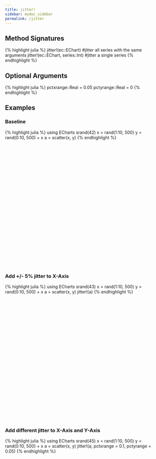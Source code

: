 ```yaml
---
title: jitter!
sidebar: mydoc_sidebar
permalink: /jitter
---
```


## Method Signatures
{% highlight julia %}
jitter!(ec::EChart) #jitter all series with the same arguments
jitter!(ec::EChart, series::Int) #jitter a single series
{% endhighlight %}

## Optional Arguments
{% highlight julia %}
pctxrange::Real = 0.05
pctyrange::Real = 0
{% endhighlight %}

## Examples

### Baseline

{% highlight julia %}
using ECharts
srand(42)
x = rand(1:10, 500)
y = rand(0:10, 500) + x
a = scatter(x, y)
{% endhighlight %}

<div id="baseline2" style="height:400px;width:800px;"></div>
<script type="text/javascript">

    // Initialize after dom ready
    var myChart = echarts.init(document.getElementById("baseline2"), roma);

    // Load data into the ECharts instance
    myChart.setOption(
{"theme":{"geo":{"label":{"normal":{"textStyle":{"color":"#000000"}},"emphasis":{"textStyle":{"color":"rgb(100,0,0)"}}},"itemStyle":{"normal":{"borderColor":"#444444","borderWidth":0.5,"areaColor":"#eeeeee"},"emphasis":{"borderColor":"#444444","borderWidth":1,"areaColor":"rgba(255,215,0,0.8)"}}},"parallel":{"itemStyle":{"normal":{"borderWidth":0,"borderColor":"#ccc"},"emphasis":{"borderWidth":0,"borderColor":"#ccc"}}},"markPoint":{"label":{"normal":{"textStyle":{"color":"#eeeeee"}},"emphasis":{"textStyle":{"color":"#eeeeee"}}}},"visualMap":{"color":["#e01f54","#e7dbc3"]},"funnel":{"itemStyle":{"normal":{"borderWidth":0,"borderColor":"#ccc"},"emphasis":{"borderWidth":0,"borderColor":"#ccc"}}},"bar":{"itemStyle":{"normal":{"barBorderColor":"#ccc","barBorderWidth":0},"emphasis":{"barBorderColor":"#ccc","barBorderWidth":0}}},"map":{"label":{"normal":{"textStyle":{"color":"#000000"}},"emphasis":{"textStyle":{"color":"rgb(100,0,0)"}}},"itemStyle":{"normal":{"borderColor":"#444444","borderWidth":0.5,"areaColor":"#eeeeee"},"emphasis":{"borderColor":"#444444","borderWidth":1,"areaColor":"rgba(255,215,0,0.8)"}}},"scatter":{"itemStyle":{"normal":{"borderWidth":0,"borderColor":"#ccc"},"emphasis":{"borderWidth":0,"borderColor":"#ccc"}}},"pie":{"itemStyle":{"normal":{"borderWidth":0,"borderColor":"#ccc"},"emphasis":{"borderWidth":0,"borderColor":"#ccc"}}},"graph":{"label":{"normal":{"textStyle":{"color":"#eeeeee"}}},"symbolSize":4,"itemStyle":{"normal":{"borderWidth":0,"borderColor":"#ccc"}},"smooth":false,"symbol":"emptyCircle","color":["#e01f54","#001852","#f5e8c8","#b8d2c7","#c6b38e","#a4d8c2","#f3d999","#d3758f","#dcc392","#2e4783","#82b6e9","#ff6347","#a092f1","#0a915d","#eaf889","#6699FF","#ff6666","#3cb371","#d5b158","#38b6b6"],"lineStyle":{"normal":{"color":"#aaaaaa","width":1}}},"backgroundColor":"rgba(0,0,0,0)","line":{"symbolSize":4,"itemStyle":{"normal":{"borderWidth":1}},"smooth":false,"symbol":"emptyCircle","lineStyle":{"normal":{"width":2}}},"candlestick":{"itemStyle":{"normal":{"borderColor0":"#b8d2c7","color":"#e01f54","borderColor":"#f5e8c8","borderWidth":1,"color0":"#001852"}}},"sankey":{"itemStyle":{"normal":{"borderWidth":0,"borderColor":"#ccc"},"emphasis":{"borderWidth":0,"borderColor":"#ccc"}}},"valueAxis":{"axisLine":{"show":true,"lineStyle":{"color":"#333"}},"axisLabel":{"textStyle":{"color":"#333"},"show":true},"splitLine":{"show":true,"lineStyle":{"color":["#ccc"]}},"splitArea":{"areaStyle":{"color":["rgba(250,250,250,0.3)","rgba(200,200,200,0.3)"]},"show":false},"axisTick":{"show":true,"lineStyle":{"color":"#333"}}},"toolbox":{"iconStyle":{"normal":{"borderColor":"#999999"},"emphasis":{"borderColor":"#666666"}}},"categoryAxis":{"axisLine":{"show":true,"lineStyle":{"color":"#333"}},"axisLabel":{"textStyle":{"color":"#333"},"show":true},"splitLine":{"show":false,"lineStyle":{"color":["#ccc"]}},"splitArea":{"areaStyle":{"color":["rgba(250,250,250,0.3)","rgba(200,200,200,0.3)"]},"show":false},"axisTick":{"show":true,"lineStyle":{"color":"#333"}}},"tooltip":{"axisPointer":{"crossStyle":{"color":"#cccccc","width":1},"lineStyle":{"color":"#cccccc","width":1}}},"timeline":{"label":{"normal":{"textStyle":{"color":"#293c55"}},"emphasis":{"textStyle":{"color":"#293c55"}}},"controlStyle":{"normal":{"color":"#293c55","borderColor":"#293c55","borderWidth":0.5},"emphasis":{"color":"#293c55","borderColor":"#293c55","borderWidth":0.5}},"checkpointStyle":{"color":"#e43c59","borderColor":"rgba(194,53,49,0.5)"},"itemStyle":{"normal":{"color":"#293c55","borderWidth":1},"emphasis":{"color":"#a9334c"}},"lineStyle":{"color":"#293c55","width":1}},"radar":{"symbolSize":4,"itemStyle":{"normal":{"borderWidth":1}},"smooth":false,"symbol":"emptyCircle","lineStyle":{"normal":{"width":2}}},"logAxis":{"axisLine":{"show":true,"lineStyle":{"color":"#333"}},"axisLabel":{"textStyle":{"color":"#333"},"show":true},"splitLine":{"show":true,"lineStyle":{"color":["#ccc"]}},"splitArea":{"areaStyle":{"color":["rgba(250,250,250,0.3)","rgba(200,200,200,0.3)"]},"show":false},"axisTick":{"show":true,"lineStyle":{"color":"#333"}}},"textStyle":{},"gauge":{"itemStyle":{"normal":{"borderWidth":0,"borderColor":"#ccc"},"emphasis":{"borderWidth":0,"borderColor":"#ccc"}}},"boxplot":{"itemStyle":{"normal":{"borderWidth":1},"emphasis":{"borderWidth":2}}},"color":["#e01f54","#001852","#f5e8c8","#b8d2c7","#c6b38e","#a4d8c2","#f3d999","#d3758f","#dcc392","#2e4783","#82b6e9","#ff6347","#a092f1","#0a915d","#eaf889","#6699FF","#ff6666","#3cb371","#d5b158","#38b6b6"],"title":{"textStyle":{"color":"#333333"},"subtextStyle":{"color":"#aaaaaa"}},"dataZoom":{"dataBackgroundColor":"rgba(47,69,84,0.3)","textStyle":{"color":"#333333"},"handleSize":"100%","handleColor":"#a7b7cc","fillerColor":"rgba(167,183,204,0.4)","backgroundColor":"rgba(47,69,84,0)"},"timeAxis":{"axisLine":{"show":true,"lineStyle":{"color":"#333"}},"axisLabel":{"textStyle":{"color":"#333"},"show":true},"splitLine":{"show":true,"lineStyle":{"color":["#ccc"]}},"splitArea":{"areaStyle":{"color":["rgba(250,250,250,0.3)","rgba(200,200,200,0.3)"]},"show":false},"axisTick":{"show":true,"lineStyle":{"color":"#333"}}},"legend":{"textStyle":{"color":"#333333"}}},"xAxis":[{"splitNumber":5,"axisLabel":{"show":true,"interval":"auto","rotate":0,"inside":false,"formatter":"{value}","margin":8},"scale":false,"gridIndex":0,"minInterval":0,"zlevel":0,"triggerEvent":false,"z":0,"inverse":false,"nameLocation":"middle","nameGap":30,"silent":true,"type":"value"}],"yAxis":[{"splitNumber":5,"axisLabel":{"show":true,"interval":"auto","rotate":0,"inside":false,"formatter":"{value}","margin":8},"scale":false,"gridIndex":0,"minInterval":0,"zlevel":0,"triggerEvent":false,"z":0,"inverse":false,"nameLocation":"middle","nameGap":50,"silent":true,"type":"value"}],"toolbox":{"feature":{},"orient":"vertical","itemSize":15,"height":"auto","zlevel":0,"z":2,"itemGap":20,"right":"auto","top":"center","width":"auto","show":false,"showTitle":true},"ec_width":800,"ec_height":400,"ec_charttype":"xy plot","title":[{"left":"left","borderColor":"transparent","bottom":"auto","padding":5,"zlevel":0,"borderWidth":1,"target":"blank","z":2,"itemGap":5,"shadowOffsetY":0,"shadowOffsetX":0,"right":"auto","top":"auto","subtarget":"blank","show":true}],"grid":[{"height":"auto","show":false,"width":"auto","backgroundColor":"transparent"}],"series":[{"name":"Series 1","yAxisIndex":0,"xAxisIndex":0,"smooth":false,"data":[[10,14],[10,14],[1,2],[8,15],[5,6],[10,14],[2,11],[3,7],[10,16],[1,6],[7,13],[5,9],[9,13],[1,3],[9,18],[2,9],[1,5],[10,14],[9,12],[6,8],[6,14],[5,15],[4,6],[8,18],[7,9],[5,14],[9,13],[5,13],[6,13],[4,9],[5,10],[4,12],[7,10],[7,10],[3,3],[7,13],[10,10],[6,7],[5,9],[5,9],[8,17],[9,18],[7,11],[2,4],[9,18],[9,16],[6,16],[9,13],[1,6],[6,12],[9,19],[2,9],[4,7],[3,13],[7,10],[2,10],[4,9],[10,10],[9,9],[3,13],[8,9],[9,16],[8,10],[6,6],[10,13],[1,10],[3,9],[1,11],[4,5],[6,12],[2,10],[6,9],[8,8],[4,12],[2,3],[1,8],[4,7],[3,6],[7,12],[8,13],[6,13],[1,4],[6,16],[8,15],[2,5],[7,9],[3,8],[3,13],[7,17],[3,4],[7,12],[6,7],[4,8],[2,7],[4,11],[1,6],[9,9],[10,19],[8,11],[9,10],[3,7],[6,15],[4,12],[4,13],[2,3],[1,5],[8,14],[10,15],[10,11],[4,13],[5,15],[3,13],[10,14],[4,4],[2,7],[9,16],[2,6],[3,5],[2,4],[7,15],[10,18],[2,8],[1,3],[3,5],[9,13],[3,9],[8,8],[1,5],[4,7],[6,14],[4,5],[2,10],[10,20],[10,18],[9,17],[2,2],[4,9],[6,15],[5,15],[10,14],[4,10],[10,13],[9,10],[10,16],[10,17],[5,5],[3,3],[1,2],[9,9],[2,3],[9,9],[8,11],[6,16],[8,16],[6,14],[3,8],[1,7],[6,13],[7,9],[9,16],[6,7],[4,7],[7,7],[10,11],[8,18],[1,6],[6,8],[2,8],[9,13],[2,6],[7,13],[9,16],[1,3],[8,17],[3,8],[9,16],[4,8],[4,12],[10,13],[4,5],[2,3],[6,13],[2,7],[4,13],[8,18],[8,17],[3,10],[10,13],[10,17],[1,5],[2,6],[1,4],[9,17],[9,10],[9,9],[6,8],[8,14],[5,13],[3,7],[1,11],[10,20],[6,9],[10,20],[6,7],[9,15],[10,11],[5,14],[5,12],[1,4],[4,9],[1,11],[1,6],[9,18],[2,5],[4,7],[4,12],[4,14],[10,15],[3,8],[4,6],[3,8],[6,9],[9,14],[6,13],[1,9],[5,5],[9,11],[2,10],[9,9],[7,10],[5,13],[4,8],[3,9],[8,9],[10,19],[10,17],[9,15],[3,12],[5,5],[10,15],[1,8],[3,8],[6,11],[3,4],[6,9],[4,4],[2,4],[5,12],[3,13],[5,9],[2,5],[8,13],[10,18],[1,2],[3,12],[6,14],[3,9],[4,9],[2,9],[4,9],[7,13],[8,10],[7,14],[6,9],[3,4],[4,9],[8,18],[3,8],[9,10],[10,12],[9,10],[4,12],[5,14],[10,13],[6,15],[10,20],[7,8],[4,12],[3,11],[1,5],[6,7],[1,6],[1,7],[3,4],[9,17],[5,11],[10,17],[8,10],[9,13],[2,5],[5,12],[10,17],[10,13],[4,9],[3,6],[8,15],[9,11],[1,5],[2,5],[9,16],[5,7],[5,6],[10,18],[2,10],[6,14],[3,12],[3,12],[10,12],[3,3],[7,17],[3,3],[1,8],[2,3],[8,15],[3,6],[4,10],[4,5],[9,10],[9,17],[7,13],[4,12],[8,9],[9,18],[8,14],[8,18],[7,13],[10,20],[4,7],[8,13],[9,11],[10,17],[1,3],[10,19],[7,10],[8,12],[6,12],[8,11],[6,14],[6,11],[10,13],[9,15],[2,10],[8,16],[2,6],[2,8],[7,10],[2,11],[8,8],[6,14],[4,4],[10,18],[6,10],[2,10],[8,17],[6,14],[2,6],[3,10],[6,10],[9,16],[7,17],[9,18],[3,8],[6,16],[10,11],[4,6],[9,18],[3,11],[3,12],[8,16],[8,11],[7,16],[6,9],[2,5],[4,14],[9,17],[3,7],[8,12],[8,12],[9,18],[6,9],[7,12],[10,18],[4,5],[3,7],[2,6],[6,10],[6,8],[1,7],[5,8],[2,11],[8,17],[8,8],[9,11],[5,5],[9,12],[9,9],[8,9],[9,19],[9,10],[7,15],[3,3],[8,11],[5,13],[5,15],[4,9],[4,11],[5,9],[8,9],[3,10],[9,12],[7,15],[3,6],[9,18],[7,16],[3,5],[6,9],[1,1],[1,3],[4,6],[5,8],[9,14],[2,9],[5,9],[9,10],[8,11],[5,9],[5,13],[1,11],[2,4],[4,6],[9,18],[8,14],[8,9],[7,13],[6,12],[5,11],[4,5],[7,15],[3,4],[5,5],[5,11],[1,7],[10,11],[6,13],[3,10],[1,6],[4,13],[10,19],[1,1],[6,9],[6,12],[9,17],[7,9],[5,14],[5,13],[2,5],[8,18],[2,3],[1,6],[2,12],[10,14],[5,8],[2,8],[2,6],[7,13],[7,15],[8,18],[2,12],[4,12],[5,9],[5,6],[9,18],[8,14],[9,14],[1,6],[3,11],[8,15],[3,3],[3,13],[4,14],[5,8],[5,6],[7,10],[8,17],[5,15],[7,8],[9,15],[3,12],[8,8],[3,4],[9,15],[1,11],[10,19],[9,19],[6,7],[7,12],[1,8],[2,9],[2,9],[3,4]],"markLine":{"data":[],"lineStyle":{"normal":{},"emphasis":{}}},"large":true,"type":"scatter","largeThreshold":2000}]}
        );
</script>

### Add +/- 5% jitter to X-Axis

{% highlight julia %}
using ECharts
srand(43)
x = rand(1:10, 500)
y = rand(0:10, 500) + x
a = scatter(x, y)
jitter!(a)
{% endhighlight %}

<div id="baseline3" style="height:400px;width:800px;"></div>
<script type="text/javascript">

    // Initialize after dom ready
    var myChart = echarts.init(document.getElementById("baseline3"), roma);

    // Load data into the ECharts instance
    myChart.setOption(
{"theme":{"geo":{"label":{"normal":{"textStyle":{"color":"#000000"}},"emphasis":{"textStyle":{"color":"rgb(100,0,0)"}}},"itemStyle":{"normal":{"borderColor":"#444444","borderWidth":0.5,"areaColor":"#eeeeee"},"emphasis":{"borderColor":"#444444","borderWidth":1,"areaColor":"rgba(255,215,0,0.8)"}}},"parallel":{"itemStyle":{"normal":{"borderWidth":0,"borderColor":"#ccc"},"emphasis":{"borderWidth":0,"borderColor":"#ccc"}}},"markPoint":{"label":{"normal":{"textStyle":{"color":"#eeeeee"}},"emphasis":{"textStyle":{"color":"#eeeeee"}}}},"visualMap":{"color":["#e01f54","#e7dbc3"]},"funnel":{"itemStyle":{"normal":{"borderWidth":0,"borderColor":"#ccc"},"emphasis":{"borderWidth":0,"borderColor":"#ccc"}}},"bar":{"itemStyle":{"normal":{"barBorderColor":"#ccc","barBorderWidth":0},"emphasis":{"barBorderColor":"#ccc","barBorderWidth":0}}},"map":{"label":{"normal":{"textStyle":{"color":"#000000"}},"emphasis":{"textStyle":{"color":"rgb(100,0,0)"}}},"itemStyle":{"normal":{"borderColor":"#444444","borderWidth":0.5,"areaColor":"#eeeeee"},"emphasis":{"borderColor":"#444444","borderWidth":1,"areaColor":"rgba(255,215,0,0.8)"}}},"scatter":{"itemStyle":{"normal":{"borderWidth":0,"borderColor":"#ccc"},"emphasis":{"borderWidth":0,"borderColor":"#ccc"}}},"pie":{"itemStyle":{"normal":{"borderWidth":0,"borderColor":"#ccc"},"emphasis":{"borderWidth":0,"borderColor":"#ccc"}}},"graph":{"label":{"normal":{"textStyle":{"color":"#eeeeee"}}},"symbolSize":4,"itemStyle":{"normal":{"borderWidth":0,"borderColor":"#ccc"}},"smooth":false,"symbol":"emptyCircle","color":["#e01f54","#001852","#f5e8c8","#b8d2c7","#c6b38e","#a4d8c2","#f3d999","#d3758f","#dcc392","#2e4783","#82b6e9","#ff6347","#a092f1","#0a915d","#eaf889","#6699FF","#ff6666","#3cb371","#d5b158","#38b6b6"],"lineStyle":{"normal":{"color":"#aaaaaa","width":1}}},"backgroundColor":"rgba(0,0,0,0)","line":{"symbolSize":4,"itemStyle":{"normal":{"borderWidth":1}},"smooth":false,"symbol":"emptyCircle","lineStyle":{"normal":{"width":2}}},"candlestick":{"itemStyle":{"normal":{"borderColor0":"#b8d2c7","color":"#e01f54","borderColor":"#f5e8c8","borderWidth":1,"color0":"#001852"}}},"sankey":{"itemStyle":{"normal":{"borderWidth":0,"borderColor":"#ccc"},"emphasis":{"borderWidth":0,"borderColor":"#ccc"}}},"valueAxis":{"axisLine":{"show":true,"lineStyle":{"color":"#333"}},"axisLabel":{"textStyle":{"color":"#333"},"show":true},"splitLine":{"show":true,"lineStyle":{"color":["#ccc"]}},"splitArea":{"areaStyle":{"color":["rgba(250,250,250,0.3)","rgba(200,200,200,0.3)"]},"show":false},"axisTick":{"show":true,"lineStyle":{"color":"#333"}}},"toolbox":{"iconStyle":{"normal":{"borderColor":"#999999"},"emphasis":{"borderColor":"#666666"}}},"categoryAxis":{"axisLine":{"show":true,"lineStyle":{"color":"#333"}},"axisLabel":{"textStyle":{"color":"#333"},"show":true},"splitLine":{"show":false,"lineStyle":{"color":["#ccc"]}},"splitArea":{"areaStyle":{"color":["rgba(250,250,250,0.3)","rgba(200,200,200,0.3)"]},"show":false},"axisTick":{"show":true,"lineStyle":{"color":"#333"}}},"tooltip":{"axisPointer":{"crossStyle":{"color":"#cccccc","width":1},"lineStyle":{"color":"#cccccc","width":1}}},"timeline":{"label":{"normal":{"textStyle":{"color":"#293c55"}},"emphasis":{"textStyle":{"color":"#293c55"}}},"controlStyle":{"normal":{"color":"#293c55","borderColor":"#293c55","borderWidth":0.5},"emphasis":{"color":"#293c55","borderColor":"#293c55","borderWidth":0.5}},"checkpointStyle":{"color":"#e43c59","borderColor":"rgba(194,53,49,0.5)"},"itemStyle":{"normal":{"color":"#293c55","borderWidth":1},"emphasis":{"color":"#a9334c"}},"lineStyle":{"color":"#293c55","width":1}},"radar":{"symbolSize":4,"itemStyle":{"normal":{"borderWidth":1}},"smooth":false,"symbol":"emptyCircle","lineStyle":{"normal":{"width":2}}},"logAxis":{"axisLine":{"show":true,"lineStyle":{"color":"#333"}},"axisLabel":{"textStyle":{"color":"#333"},"show":true},"splitLine":{"show":true,"lineStyle":{"color":["#ccc"]}},"splitArea":{"areaStyle":{"color":["rgba(250,250,250,0.3)","rgba(200,200,200,0.3)"]},"show":false},"axisTick":{"show":true,"lineStyle":{"color":"#333"}}},"textStyle":{},"gauge":{"itemStyle":{"normal":{"borderWidth":0,"borderColor":"#ccc"},"emphasis":{"borderWidth":0,"borderColor":"#ccc"}}},"boxplot":{"itemStyle":{"normal":{"borderWidth":1},"emphasis":{"borderWidth":2}}},"color":["#e01f54","#001852","#f5e8c8","#b8d2c7","#c6b38e","#a4d8c2","#f3d999","#d3758f","#dcc392","#2e4783","#82b6e9","#ff6347","#a092f1","#0a915d","#eaf889","#6699FF","#ff6666","#3cb371","#d5b158","#38b6b6"],"title":{"textStyle":{"color":"#333333"},"subtextStyle":{"color":"#aaaaaa"}},"dataZoom":{"dataBackgroundColor":"rgba(47,69,84,0.3)","textStyle":{"color":"#333333"},"handleSize":"100%","handleColor":"#a7b7cc","fillerColor":"rgba(167,183,204,0.4)","backgroundColor":"rgba(47,69,84,0)"},"timeAxis":{"axisLine":{"show":true,"lineStyle":{"color":"#333"}},"axisLabel":{"textStyle":{"color":"#333"},"show":true},"splitLine":{"show":true,"lineStyle":{"color":["#ccc"]}},"splitArea":{"areaStyle":{"color":["rgba(250,250,250,0.3)","rgba(200,200,200,0.3)"]},"show":false},"axisTick":{"show":true,"lineStyle":{"color":"#333"}}},"legend":{"textStyle":{"color":"#333333"}}},"xAxis":[{"splitNumber":5,"axisLabel":{"show":true,"interval":"auto","rotate":0,"inside":false,"formatter":"{value}","margin":8},"scale":false,"gridIndex":0,"minInterval":0,"zlevel":0,"triggerEvent":false,"z":0,"inverse":false,"nameLocation":"middle","nameGap":30,"silent":true,"type":"value"}],"yAxis":[{"splitNumber":5,"axisLabel":{"show":true,"interval":"auto","rotate":0,"inside":false,"formatter":"{value}","margin":8},"scale":false,"gridIndex":0,"minInterval":0,"zlevel":0,"triggerEvent":false,"z":0,"inverse":false,"nameLocation":"middle","nameGap":50,"silent":true,"type":"value"}],"toolbox":{"feature":{},"orient":"vertical","itemSize":15,"height":"auto","zlevel":0,"z":2,"itemGap":20,"right":"auto","top":"center","width":"auto","show":false,"showTitle":true},"ec_width":800,"ec_height":400,"ec_charttype":"xy plot","title":[{"left":"left","borderColor":"transparent","bottom":"auto","padding":5,"zlevel":0,"borderWidth":1,"target":"blank","z":2,"itemGap":5,"shadowOffsetY":0,"shadowOffsetX":0,"right":"auto","top":"auto","subtarget":"blank","show":true}],"grid":[{"height":"auto","show":false,"width":"auto","backgroundColor":"transparent"}],"series":[{"name":"Series 1","yAxisIndex":0,"xAxisIndex":0,"smooth":false,"data":[[6.811,7.0],[1.09,1.0],[6.775,11.0],[4.82,6.0],[9.18,17.0],[3.559,6.0],[4.216,6.0],[5.649,13.0],[1.775,11.0],[5.396,13.0],[7.8469999999999995,12.0],[6.135,11.0],[9.559,11.0],[0.91,1.0],[2.613,10.0],[1.829,12.0],[9.703,11.0],[4.36,6.0],[2.108,10.0],[1.09,8.0],[8.396,15.0],[1.27,9.0],[5.901,13.0],[3.901,10.0],[2.838,4.0],[1.6219999999999999,11.0],[9.0,9.0],[1.2429999999999999,4.0],[5.946,16.0],[9.676,17.0],[1.7570000000000001,7.0],[7.126,17.0],[9.378,18.0],[5.171,5.0],[2.144,7.0],[1.559,11.0],[5.748,9.0],[10.243,14.0],[5.82,11.0],[2.315,9.0],[0.6849999999999999,10.0],[3.775,6.0],[3.694,11.0],[4.261,12.0],[7.369,10.0],[0.712,6.0],[7.126,8.0],[1.2610000000000001,10.0],[5.135,6.0],[5.721,10.0],[2.649,9.0],[5.883,7.0],[0.802,8.0],[9.072,19.0],[5.883,13.0],[7.757,11.0],[4.117,9.0],[2.784,6.0],[2.126,7.0],[7.865,16.0],[9.063,16.0],[1.054,3.0],[3.108,13.0],[1.423,9.0],[2.937,6.0],[4.8469999999999995,6.0],[2.991,4.0],[9.838,20.0],[4.613,6.0],[3.667,11.0],[8.018,18.0],[1.901,7.0],[7.766,8.0],[0.595,6.0],[8.225,15.0],[6.351,12.0],[5.784,14.0],[6.703,17.0],[5.045,10.0],[9.126,19.0],[0.721,10.0],[1.829,2.0],[4.207,13.0],[9.414,13.0],[6.928,16.0],[1.288,5.0],[5.829,12.0],[9.73,14.0],[3.577,10.0],[4.838,8.0],[0.676,4.0],[3.991,13.0],[1.279,1.0],[6.811,10.0],[0.901,8.0],[0.865,11.0],[2.405,10.0],[2.126,10.0],[1.126,6.0],[4.297,10.0],[3.7119999999999997,12.0],[6.036,15.0],[9.108,15.0],[4.622,13.0],[6.811,9.0],[7.144,12.0],[10.198,16.0],[6.577,9.0],[7.622,12.0],[4.288,11.0],[5.91,7.0],[4.928,10.0],[8.991,14.0],[5.225,8.0],[9.423,12.0],[1.586,7.0],[2.793,7.0],[9.631,10.0],[1.153,7.0],[8.55,14.0],[8.613,11.0],[9.595,16.0],[10.081,17.0],[9.847,11.0],[1.009,11.0],[6.748,8.0],[6.811,13.0],[1.685,5.0],[4.081,11.0],[8.252,15.0],[4.405,10.0],[8.189,12.0],[2.063,12.0],[4.721,12.0],[2.198,5.0],[5.027,11.0],[5.351,6.0],[9.225,11.0],[3.36,11.0],[7.991,16.0],[2.847,8.0],[1.55,8.0],[2.144,11.0],[5.586,14.0],[5.874,10.0],[8.423,12.0],[4.108,10.0],[2.667,11.0],[8.225,17.0],[0.802,8.0],[9.027,13.0],[1.802,12.0],[9.18,17.0],[5.991,16.0],[4.739,8.0],[1.108,11.0],[4.189,4.0],[4.856,12.0],[5.901,11.0],[10.252,11.0],[8.0,9.0],[9.396,17.0],[2.027,8.0],[3.306,4.0],[5.027,12.0],[7.144,11.0],[2.018,2.0],[5.685,6.0],[2.568,12.0],[7.054,15.0],[1.045,7.0],[4.937,15.0],[5.775,15.0],[5.667,15.0],[9.793,20.0],[8.396,8.0],[1.928,2.0],[0.784,11.0],[3.441,3.0],[8.144,16.0],[4.802,13.0],[6.09,10.0],[7.1530000000000005,10.0],[6.73,12.0],[2.955,3.0],[7.946,17.0],[3.18,10.0],[5.811,7.0],[6.559,16.0],[7.1530000000000005,13.0],[5.577,15.0],[9.324,19.0],[4.045,11.0],[9.829,13.0],[9.739,14.0],[3.91,9.0],[2.342,9.0],[10.432,17.0],[1.901,3.0],[4.919,15.0],[4.054,7.0],[4.315,12.0],[9.117,17.0],[6.649,7.0],[5.658,15.0],[0.829,7.0],[2.333,12.0],[8.982,9.0],[3.0,6.0],[9.045,17.0],[9.432,18.0],[8.685,19.0],[9.297,9.0],[5.982,13.0],[9.099,12.0],[4.135,6.0],[7.306,9.0],[6.162,12.0],[9.018,15.0],[5.928,14.0],[4.378,10.0],[8.243,10.0],[3.189,3.0],[2.721,8.0],[9.333,11.0],[2.784,8.0],[2.793,9.0],[5.613,13.0],[9.324,9.0],[1.991,6.0],[2.667,13.0],[1.27,3.0],[6.18,7.0],[10.369,16.0],[5.622,15.0],[6.189,8.0],[3.82,12.0],[5.865,16.0],[9.82,14.0],[4.369,6.0],[4.45,8.0],[6.396,10.0],[9.081,13.0],[10.324,10.0],[4.234,11.0],[10.342,13.0],[4.874,14.0],[6.36,15.0],[9.387,9.0],[4.072,10.0],[5.928,14.0],[3.613,7.0],[10.018,11.0],[9.883,13.0],[7.685,9.0],[4.991,14.0],[3.207,6.0],[2.658,13.0],[7.73,9.0],[8.153,11.0],[10.09,11.0],[7.234,9.0],[9.784,12.0],[4.072,6.0],[3.991,7.0],[2.333,12.0],[3.099,13.0],[6.18,15.0],[10.171,14.0],[8.757,18.0],[9.171,10.0],[6.775,16.0],[7.261,10.0],[8.973,10.0],[3.324,6.0],[4.081,7.0],[8.784,14.0],[5.892,6.0],[3.396,4.0],[10.405,17.0],[1.928,6.0],[9.667,18.0],[7.045,13.0],[0.901,1.0],[5.8469999999999995,6.0],[6.91,12.0],[0.874,7.0],[1.559,12.0],[1.883,3.0],[5.117,8.0],[0.964,5.0],[10.018,12.0],[2.874,5.0],[6.865,17.0],[9.45,16.0],[7.928,14.0],[5.577,15.0],[2.955,13.0],[8.622,13.0],[5.919,6.0],[9.622,16.0],[7.883,8.0],[1.3599999999999999,9.0],[2.009,7.0],[7.261,8.0],[7.793,18.0],[1.009,8.0],[2.595,12.0],[7.712,15.0],[8.874,16.0],[5.009,10.0],[9.072,16.0],[3.973,7.0],[7.054,17.0],[9.117,10.0],[9.883,13.0],[2.126,8.0],[6.054,6.0],[8.036,14.0],[4.036,11.0],[5.414,7.0],[8.64,16.0],[3.748,4.0],[7.333,11.0],[9.613,14.0],[5.144,5.0],[4.081,14.0],[8.261,18.0],[2.955,9.0],[8.153,13.0],[9.703,13.0],[1.018,2.0],[8.847,9.0],[7.667,13.0],[2.117,3.0],[4.586,12.0],[9.937,15.0],[8.18,14.0],[3.964,4.0],[3.757,9.0],[7.784,12.0],[6.748,10.0],[5.559,12.0],[1.847,2.0],[6.964,8.0],[0.775,2.0],[4.405,13.0],[10.189,20.0],[0.613,11.0],[8.072,8.0],[9.811,10.0],[7.243,8.0],[2.018,2.0],[1.045,11.0],[0.6040000000000001,8.0],[5.964,15.0],[0.64,2.0],[0.901,6.0],[2.748,3.0],[8.171,12.0],[1.919,4.0],[6.135,16.0],[8.604,10.0],[6.441,15.0],[0.9279999999999999,2.0],[7.748,9.0],[10.189,14.0],[10.378,14.0],[1.649,9.0],[2.414,3.0],[7.775,10.0],[7.405,17.0],[6.045,16.0],[8.350999999999999,8.0],[8.856,13.0],[1.099,8.0],[3.919,9.0],[8.0,15.0],[8.892,15.0],[8.324,10.0],[7.964,9.0],[9.892,16.0],[2.856,7.0],[4.126,6.0],[4.27,7.0],[6.414,6.0],[3.297,3.0],[6.126,15.0],[5.865,13.0],[6.712,17.0],[8.622,12.0],[5.36,13.0],[5.063,5.0],[1.748,2.0],[5.405,7.0],[7.721,12.0],[9.568,11.0],[3.18,5.0],[2.955,13.0],[1.577,4.0],[9.748,20.0],[10.072,16.0],[9.243,16.0],[6.829,12.0],[5.793,6.0],[2.45,5.0],[0.874,10.0],[2.09,5.0],[1.982,8.0],[8.874,16.0],[8.82,10.0],[8.108,16.0],[2.171,2.0],[8.55,17.0],[7.793,18.0],[3.982,13.0],[8.387,9.0],[6.423,6.0],[1.631,11.0],[1.306,4.0],[5.757,9.0],[8.964,15.0],[4.1530000000000005,12.0],[4.8469999999999995,10.0],[2.135,5.0],[9.721,12.0],[8.350999999999999,13.0],[4.64,11.0],[9.369,10.0],[4.333,14.0],[9.991,16.0],[4.559,7.0],[10.0,12.0],[6.721,13.0],[6.883,17.0],[9.775,15.0],[4.703,6.0],[7.658,13.0],[0.829,5.0],[2.892,9.0],[1.6760000000000002,4.0],[2.748,7.0],[7.811,18.0],[5.757,16.0],[7.766,18.0],[3.667,6.0],[1.946,6.0],[1.045,11.0],[9.297,17.0],[7.838,8.0],[6.919,13.0],[4.018,14.0],[2.604,11.0],[9.378,15.0],[10.081,20.0],[6.676,8.0],[3.658,6.0],[2.622,5.0],[6.261,8.0],[10.297,15.0],[7.631,15.0],[1.784,4.0],[5.144,6.0],[6.784,13.0],[9.36,15.0],[8.631,14.0],[5.838,11.0],[4.162,11.0],[3.919,4.0],[9.0,16.0],[5.261,15.0],[7.91,11.0],[0.6040000000000001,7.0],[4.387,9.0],[2.423,6.0],[9.703,13.0],[0.5680000000000001,9.0],[9.559,18.0],[8.802,9.0],[1.189,5.0],[1.0,8.0],[3.55,11.0],[3.054,8.0],[7.685,12.0],[2.811,5.0],[10.153,17.0],[3.847,6.0],[9.856,13.0],[1.712,3.0],[6.946,11.0],[9.252,15.0],[9.766,13.0],[3.865,14.0],[2.252,7.0],[1.135,5.0],[6.1530000000000005,6.0],[7.144,7.0],[3.694,7.0],[3.36,3.0],[1.766,2.0]],"markLine":{"data":[],"lineStyle":{"normal":{},"emphasis":{}}},"large":true,"type":"scatter","largeThreshold":2000}]}
        );
</script>

### Add different jitter to X-Axis and Y-Axis

{% highlight julia %}
using ECharts
srand(45)
x = rand(1:10, 500)
y = rand(0:10, 500) + x
a = scatter(x, y)
jitter!(a, pctxrange = 0.1, pctyrange = 0.05)
{% endhighlight %}

<div id="baseline4" style="height:400px;width:800px;"></div>
<script type="text/javascript">

    // Initialize after dom ready
    var myChart = echarts.init(document.getElementById("baseline4"), roma);

    // Load data into the ECharts instance
    myChart.setOption(
{"theme":{"geo":{"label":{"normal":{"textStyle":{"color":"#000000"}},"emphasis":{"textStyle":{"color":"rgb(100,0,0)"}}},"itemStyle":{"normal":{"borderColor":"#444444","borderWidth":0.5,"areaColor":"#eeeeee"},"emphasis":{"borderColor":"#444444","borderWidth":1,"areaColor":"rgba(255,215,0,0.8)"}}},"parallel":{"itemStyle":{"normal":{"borderWidth":0,"borderColor":"#ccc"},"emphasis":{"borderWidth":0,"borderColor":"#ccc"}}},"markPoint":{"label":{"normal":{"textStyle":{"color":"#eeeeee"}},"emphasis":{"textStyle":{"color":"#eeeeee"}}}},"visualMap":{"color":["#e01f54","#e7dbc3"]},"funnel":{"itemStyle":{"normal":{"borderWidth":0,"borderColor":"#ccc"},"emphasis":{"borderWidth":0,"borderColor":"#ccc"}}},"bar":{"itemStyle":{"normal":{"barBorderColor":"#ccc","barBorderWidth":0},"emphasis":{"barBorderColor":"#ccc","barBorderWidth":0}}},"map":{"label":{"normal":{"textStyle":{"color":"#000000"}},"emphasis":{"textStyle":{"color":"rgb(100,0,0)"}}},"itemStyle":{"normal":{"borderColor":"#444444","borderWidth":0.5,"areaColor":"#eeeeee"},"emphasis":{"borderColor":"#444444","borderWidth":1,"areaColor":"rgba(255,215,0,0.8)"}}},"scatter":{"itemStyle":{"normal":{"borderWidth":0,"borderColor":"#ccc"},"emphasis":{"borderWidth":0,"borderColor":"#ccc"}}},"pie":{"itemStyle":{"normal":{"borderWidth":0,"borderColor":"#ccc"},"emphasis":{"borderWidth":0,"borderColor":"#ccc"}}},"graph":{"label":{"normal":{"textStyle":{"color":"#eeeeee"}}},"symbolSize":4,"itemStyle":{"normal":{"borderWidth":0,"borderColor":"#ccc"}},"smooth":false,"symbol":"emptyCircle","color":["#e01f54","#001852","#f5e8c8","#b8d2c7","#c6b38e","#a4d8c2","#f3d999","#d3758f","#dcc392","#2e4783","#82b6e9","#ff6347","#a092f1","#0a915d","#eaf889","#6699FF","#ff6666","#3cb371","#d5b158","#38b6b6"],"lineStyle":{"normal":{"color":"#aaaaaa","width":1}}},"backgroundColor":"rgba(0,0,0,0)","line":{"symbolSize":4,"itemStyle":{"normal":{"borderWidth":1}},"smooth":false,"symbol":"emptyCircle","lineStyle":{"normal":{"width":2}}},"candlestick":{"itemStyle":{"normal":{"borderColor0":"#b8d2c7","color":"#e01f54","borderColor":"#f5e8c8","borderWidth":1,"color0":"#001852"}}},"sankey":{"itemStyle":{"normal":{"borderWidth":0,"borderColor":"#ccc"},"emphasis":{"borderWidth":0,"borderColor":"#ccc"}}},"valueAxis":{"axisLine":{"show":true,"lineStyle":{"color":"#333"}},"axisLabel":{"textStyle":{"color":"#333"},"show":true},"splitLine":{"show":true,"lineStyle":{"color":["#ccc"]}},"splitArea":{"areaStyle":{"color":["rgba(250,250,250,0.3)","rgba(200,200,200,0.3)"]},"show":false},"axisTick":{"show":true,"lineStyle":{"color":"#333"}}},"toolbox":{"iconStyle":{"normal":{"borderColor":"#999999"},"emphasis":{"borderColor":"#666666"}}},"categoryAxis":{"axisLine":{"show":true,"lineStyle":{"color":"#333"}},"axisLabel":{"textStyle":{"color":"#333"},"show":true},"splitLine":{"show":false,"lineStyle":{"color":["#ccc"]}},"splitArea":{"areaStyle":{"color":["rgba(250,250,250,0.3)","rgba(200,200,200,0.3)"]},"show":false},"axisTick":{"show":true,"lineStyle":{"color":"#333"}}},"tooltip":{"axisPointer":{"crossStyle":{"color":"#cccccc","width":1},"lineStyle":{"color":"#cccccc","width":1}}},"timeline":{"label":{"normal":{"textStyle":{"color":"#293c55"}},"emphasis":{"textStyle":{"color":"#293c55"}}},"controlStyle":{"normal":{"color":"#293c55","borderColor":"#293c55","borderWidth":0.5},"emphasis":{"color":"#293c55","borderColor":"#293c55","borderWidth":0.5}},"checkpointStyle":{"color":"#e43c59","borderColor":"rgba(194,53,49,0.5)"},"itemStyle":{"normal":{"color":"#293c55","borderWidth":1},"emphasis":{"color":"#a9334c"}},"lineStyle":{"color":"#293c55","width":1}},"radar":{"symbolSize":4,"itemStyle":{"normal":{"borderWidth":1}},"smooth":false,"symbol":"emptyCircle","lineStyle":{"normal":{"width":2}}},"logAxis":{"axisLine":{"show":true,"lineStyle":{"color":"#333"}},"axisLabel":{"textStyle":{"color":"#333"},"show":true},"splitLine":{"show":true,"lineStyle":{"color":["#ccc"]}},"splitArea":{"areaStyle":{"color":["rgba(250,250,250,0.3)","rgba(200,200,200,0.3)"]},"show":false},"axisTick":{"show":true,"lineStyle":{"color":"#333"}}},"textStyle":{},"gauge":{"itemStyle":{"normal":{"borderWidth":0,"borderColor":"#ccc"},"emphasis":{"borderWidth":0,"borderColor":"#ccc"}}},"boxplot":{"itemStyle":{"normal":{"borderWidth":1},"emphasis":{"borderWidth":2}}},"color":["#e01f54","#001852","#f5e8c8","#b8d2c7","#c6b38e","#a4d8c2","#f3d999","#d3758f","#dcc392","#2e4783","#82b6e9","#ff6347","#a092f1","#0a915d","#eaf889","#6699FF","#ff6666","#3cb371","#d5b158","#38b6b6"],"title":{"textStyle":{"color":"#333333"},"subtextStyle":{"color":"#aaaaaa"}},"dataZoom":{"dataBackgroundColor":"rgba(47,69,84,0.3)","textStyle":{"color":"#333333"},"handleSize":"100%","handleColor":"#a7b7cc","fillerColor":"rgba(167,183,204,0.4)","backgroundColor":"rgba(47,69,84,0)"},"timeAxis":{"axisLine":{"show":true,"lineStyle":{"color":"#333"}},"axisLabel":{"textStyle":{"color":"#333"},"show":true},"splitLine":{"show":true,"lineStyle":{"color":["#ccc"]}},"splitArea":{"areaStyle":{"color":["rgba(250,250,250,0.3)","rgba(200,200,200,0.3)"]},"show":false},"axisTick":{"show":true,"lineStyle":{"color":"#333"}}},"legend":{"textStyle":{"color":"#333333"}}},"xAxis":[{"splitNumber":5,"axisLabel":{"show":true,"interval":"auto","rotate":0,"inside":false,"formatter":"{value}","margin":8},"scale":false,"gridIndex":0,"minInterval":0,"zlevel":0,"triggerEvent":false,"z":0,"inverse":false,"nameLocation":"middle","nameGap":30,"silent":true,"type":"value"}],"yAxis":[{"splitNumber":5,"axisLabel":{"show":true,"interval":"auto","rotate":0,"inside":false,"formatter":"{value}","margin":8},"scale":false,"gridIndex":0,"minInterval":0,"zlevel":0,"triggerEvent":false,"z":0,"inverse":false,"nameLocation":"middle","nameGap":50,"silent":true,"type":"value"}],"toolbox":{"feature":{},"orient":"vertical","itemSize":15,"height":"auto","zlevel":0,"z":2,"itemGap":20,"right":"auto","top":"center","width":"auto","show":false,"showTitle":true},"ec_width":800,"ec_height":400,"ec_charttype":"xy plot","title":[{"left":"left","borderColor":"transparent","bottom":"auto","padding":5,"zlevel":0,"borderWidth":1,"target":"blank","z":2,"itemGap":5,"shadowOffsetY":0,"shadowOffsetX":0,"right":"auto","top":"auto","subtarget":"blank","show":true}],"grid":[{"height":"auto","show":false,"width":"auto","backgroundColor":"transparent"}],"series":[{"name":"Series 1","yAxisIndex":0,"xAxisIndex":0,"smooth":false,"data":[[5.586,11.259],[4.828,11.43],[4.414,10.487],[2.072,5.316],[4.072,8.627],[8.576,12.981],[5.865,13.798],[5.684,12.855],[4.397,12.658],[6.235,8.266],[7.072,12.639],[6.855,14.772],[6.667,7.38],[6.559,11.209],[1.154,7.601],[5.811,14.931000000000001],[7.145,14.791],[5.136,8.335],[3.748,4.7219999999999995],[4.883,10.266],[1.414,6.7219999999999995],[2.432,10.817],[7.342,12.677],[6.135,11.513],[3.973,8.114],[8.82,9.057],[6.856,9.057],[8.261,16.342],[6.693,8.392],[9.234,15.487],[9.099,15.513],[6.468,15.791],[5.369,12.658],[7.243,12.145],[0.514,6.893],[8.63,17.468],[7.405,10.088],[1.846,9.924],[2.207,7.392],[0.3610000000000001,1.848],[9.757,15.836],[9.27,11.81],[7.81,15.24],[2.118,12.600999999999999],[6.036,10.551],[9.325,11.487],[8.441,17.399],[4.063,3.829],[9.639,12.43],[7.333,8.171],[7.361,17.563],[7.244,10.411],[2.829,7.468],[1.613,12.551],[10.207,10.0],[10.09,19.715],[5.685,11.335],[7.226,16.152],[9.577,10.449],[8.64,9.19],[2.64,8.962],[1.3250000000000002,10.57],[9.162,13.639],[2.892,4.449],[2.523,7.069],[6.009,10.81],[5.748,8.126],[8.721,13.924],[5.297,13.722],[1.603,8.905],[3.261,8.468],[6.234,6.373],[9.414,15.373],[2.045,6.361],[5.801,8.133],[10.738,16.912],[9.198,9.373],[0.45100000000000007,10.589],[1.271,1.278],[0.3699999999999999,5.829],[10.621,15.266],[3.576,7.038],[3.451,7.627],[0.766,10.399000000000001],[5.145,16.247],[3.0,5.772],[2.532,7.228],[1.532,4.354],[8.766,10.171],[1.532,2.696],[7.621,6.563],[2.127,4.646],[6.387,7.76],[6.406,8.202],[9.738,14.582],[4.396,7.449],[5.622,5.905],[3.882,9.494],[5.5489999999999995,12.068999999999999],[3.118,10.532],[1.135,3.544],[7.468,10.753],[3.315,6.133],[1.693,2.601],[10.459,15.05],[4.28,9.81],[9.658,13.487],[8.891,12.551],[4.144,8.76],[8.478,15.893],[8.054,10.848],[9.271,14.247],[0.721,7.114],[5.298,7.513],[7.378,17.513],[8.181000000000001,10.038],[4.594,10.05],[3.081,3.95],[0.577,8.684],[9.874,10.722],[5.486,5.506],[4.793,14.677],[6.37,8.171],[5.676,8.494],[7.667,15.779],[4.648,7.639],[7.577,16.399],[1.288,3.247],[1.09,2.722],[9.514,12.665],[1.397,3.335],[2.81,11.608],[6.4239999999999995,10.183],[8.784,11.228],[0.649,5.658],[9.243,9.57],[9.342,10.297],[6.216,13.836],[6.747,15.437],[3.145,13.848],[1.154,3.24],[2.198,9.734],[2.468,8.544],[7.477,12.658],[2.9,7.893],[5.397,9.855],[3.2800000000000002,13.209],[5.514,9.905],[5.225,6.551],[7.027,12.456],[6.891,14.817],[10.702,20.228],[0.964,9.342],[1.991,9.373],[1.2530000000000001,10.715],[9.882,16.304],[8.478,10.0],[6.775,9.798],[5.522,9.874],[2.253,12.278],[1.4769999999999999,3.677],[7.136,12.088],[9.801,14.513],[2.2800000000000002,5.133],[1.802,6.532],[4.568,13.791],[9.856,12.38],[4.523,14.600999999999999],[6.604,13.456],[6.856,6.202],[8.666,12.133],[5.5760000000000005,5.088],[2.1630000000000003,11.924],[2.235,10.304],[4.1,6.741],[9.828,18.544],[2.495,7.437],[5.027,10.836],[8.244,17.494],[8.145,15.247],[0.631,1.095],[2.6029999999999998,2.76],[6.964,16.886],[1.036,4.209],[7.792,10.741],[8.136,9.57],[10.189,18.221],[6.333,7.962],[1.2970000000000002,6.684],[8.712,15.722],[6.1530000000000005,14.399000000000001],[7.171,7.335],[6.288,6.779],[6.352,12.392],[8.667,14.981],[5.477,8.836],[7.37,8.513],[3.441,9.627],[8.154,16.475],[5.541,13.494],[8.423,14.836],[4.0,8.43],[4.226,9.361],[5.378,14.171],[6.514,8.019],[6.423,12.354],[7.594,10.76],[1.595,9.266],[7.432,14.0],[9.487,12.931000000000001],[8.423,14.817],[9.775,14.361],[6.118,16.361],[9.73,12.43],[0.2260000000000001,5.855],[3.4690000000000003,11.76],[3.666,3.38],[3.81,7.088],[4.171,4.05],[6.757,14.76],[8.594,9.848],[3.505,5.133],[7.793,8.81],[8.315,14.886],[3.477,9.646],[8.721,12.0],[6.28,9.95],[6.486,6.266],[1.6219999999999999,10.658],[6.225,12.19],[5.333,8.95],[3.882,11.24],[1.226,9.874],[6.2620000000000005,8.494],[3.351,12.532],[6.5489999999999995,12.696],[8.766,13.316],[8.586,13.418],[1.928,11.684],[5.666,9.038],[0.721,5.836],[2.757,2.848],[8.406,17.962],[9.559,14.399000000000001],[8.828,8.608],[9.874,17.354],[10.225,15.418],[2.171,10.228],[3.982,4.297],[6.28,13.468],[4.595,13.076],[5.109,10.513],[5.856,6.798],[5.522,11.600999999999999],[1.7109999999999999,5.107],[3.118,5.608],[6.316,8.589],[6.297,9.62],[9.855,13.373],[1.694,4.582],[5.873,5.418],[9.549,9.696],[5.648,8.779],[2.09,2.924],[7.063,8.095],[5.136,10.171],[0.262,10.582],[6.027,11.259],[10.350999999999999,19.335],[8.126,8.779],[1.532,8.608],[4.036,3.867],[6.603,12.437],[9.136,15.038],[8.46,14.0],[1.162,6.354],[2.1,11.753],[6.459,8.684],[9.91,20.114],[10.549,11.715],[7.154,10.373],[10.468,12.62],[7.163,9.247],[2.243,2.5060000000000002],[7.405,12.487],[5.036,8.437],[0.14500000000000002,7.646],[4.477,9.81],[8.442,10.893],[2.657,11.183],[6.837,6.361],[4.766,6.646],[8.864,16.304],[5.324,5.069],[4.513,10.494],[2.505,6.373],[6.234,9.829],[6.541,17.494],[5.172,11.107],[1.1360000000000001,11.354],[8.162,14.886],[9.352,19.297],[4.81,12.684],[8.865,15.038],[10.36,14.183],[1.72,4.126],[7.567,12.19],[7.756,17.266],[6.873,10.133],[9.55,19.677],[4.342,6.551],[7.298,10.19],[9.045,10.202],[6.459,15.183],[6.342,10.342],[1.784,9.772],[2.604,8.696],[6.46,17.741],[8.361,17.867],[10.477,19.817],[9.1,11.798],[9.774,18.171],[8.387,8.456],[1.621,7.532],[2.82,2.297],[6.325,16.126],[0.883,1.734],[4.523,14.544],[4.766,10.848],[7.774,10.487],[10.099,10.335],[10.350999999999999,18.107],[1.5230000000000001,2.373],[6.37,10.354],[9.801,10.449],[10.207,16.905],[9.928,19.449],[3.315,2.601],[4.487,6.228],[8.261,17.228],[5.388,11.183],[2.901,5.0],[2.586,12.589],[6.522,6.886],[5.622,12.468],[8.325,9.183],[7.991,8.221],[2.613,4.494],[4.306,5.304],[9.54,17.646],[5.892,11.437],[2.306,8.525],[3.658,7.361],[3.5220000000000002,5.076],[9.739,13.247],[5.126,15.532],[10.63,9.943],[6.487,14.411],[3.73,5.855],[9.612,12.107],[9.1,12.373],[8.333,10.361],[6.46,15.487],[2.388,9.342],[1.442,8.247],[1.991,2.418],[7.288,9.221],[2.856,4.696],[2.405,5.798],[8.829,11.183],[2.694,13.646],[6.774,15.354],[6.982,7.95],[2.289,10.335],[7.414,8.513],[3.757,10.068999999999999],[3.586,4.323],[3.8369999999999997,11.095],[8.955,17.24],[8.685,12.703],[5.595,7.057],[0.766,2.171],[6.099,8.209],[8.621,17.684],[9.937,18.722],[6.342,8.589],[0.4690000000000001,1.646],[10.468,19.829],[1.576,8.152],[10.585,12.589],[8.315,10.475],[7.856,14.107],[7.253,10.323],[1.054,3.076],[3.307,13.779],[5.405,5.494],[7.244,12.943],[0.253,10.247],[9.631,12.133],[4.757,14.126],[6.136,7.297],[4.207,7.627],[7.09,9.715],[8.774,7.734],[1.7029999999999998,2.601],[8.279,9.886],[4.595,10.924],[6.342,13.924],[7.864,9.266],[1.964,6.0],[9.09,9.962],[10.477,14.449],[7.45,13.475],[8.45,8.183],[3.604,10.62],[8.451,12.551],[4.478,5.905],[8.28,17.316],[5.567,8.677],[7.5760000000000005,13.81],[5.693,12.487],[10.234,14.152],[1.072,10.487],[6.099,6.373],[7.198,13.677],[2.7560000000000002,3.779],[2.5140000000000002,2.335],[5.441,7.373],[7.676,7.164],[3.054,12.734],[8.883,16.373],[5.109,11.304],[4.306,11.734],[6.027,6.772],[8.36,12.677],[5.369,6.962],[4.45,6.456],[3.297,13.608],[9.126,10.600999999999999],[6.4239999999999995,7.152],[2.36,7.373],[7.1530000000000005,7.335],[7.711,10.266],[2.649,8.038],[6.819,13.931000000000001],[4.117,7.582],[10.162,10.068999999999999],[8.855,8.076],[6.973,10.038],[8.765,8.931000000000001],[4.811,9.43],[9.612,17.057],[9.639,19.228],[1.7469999999999999,0.14500000000000002],[4.64,14.266],[2.2439999999999998,9.373],[4.639,12.76],[4.009,5.304],[5.343,12.658],[5.271,16.513],[8.928,13.019],[9.937,9.600999999999999],[3.459,5.513],[2.828,6.627],[3.4059999999999997,11.228],[3.873,4.038],[3.738,12.285],[6.352,10.753],[4.108,4.019],[9.045,14.893],[7.595,15.931000000000001],[6.405,5.487],[4.8469999999999995,5.506],[6.19,10.886],[2.144,6.259],[3.577,10.437],[6.397,17.38],[3.613,5.639],[2.1630000000000003,12.095],[0.955,8.342],[9.081,19.95],[4.694,11.962],[1.81,10.981],[7.072,15.107],[0.3699999999999999,9.779],[2.262,12.361],[5.811,13.475],[3.342,8.848],[9.495,14.817],[9.801,18.095],[7.621,15.068999999999999],[9.72,18.392],[4.873,5.741],[7.523,9.943],[1.6300000000000001,5.912],[8.189,8.829],[6.127,13.893],[2.891,1.658],[5.8469999999999995,10.62],[10.693,12.342]],"markLine":{"data":[],"lineStyle":{"normal":{},"emphasis":{}}},"large":true,"type":"scatter","largeThreshold":2000}]}
        );
</script>
